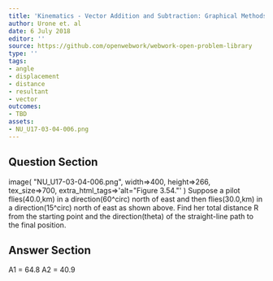 ```yaml
---
title: 'Kinematics - Vector Addition and Subtraction: Graphical Methods'
author: Urone et. al
date: 6 July 2018
editor: ''
source: https://github.com/openwebwork/webwork-open-problem-library
type: ''
tags:
- angle
- displacement
- distance
- resultant
- vector
outcomes:
- TBD
assets:
- NU_U17-03-04-006.png
---
```


## Question Section 

image( "NU_U17-03-04-006.png", width=>400, height=>266,  
tex_size=>700, extra_html_tags=>'alt="Figure 3.54."' )
Suppose a pilot flies(40.0,km) in a direction(60^circ) north of east and then flies(30.0,km) in a direction(15^circ) north of east as shown above. Find her total distance R from the starting point and the direction(theta) of the straight-line path to the final position.

## Answer Section

A1 = 64.8
A2 = 40.9